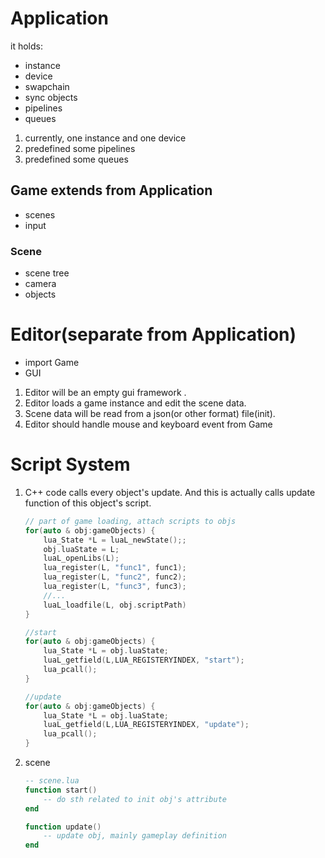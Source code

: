 # Application
it holds:
- instance
- device
- swapchain
- sync objects
- pipelines
- queues
1. currently, one instance and one device
2. predefined some pipelines
3. predefined some queues

## Game extends from Application
- scenes
- input

### Scene
- scene tree
- camera
- objects


# Editor(separate from Application)
- import Game
- GUI

1. Editor will be an empty gui framework .
2. Editor loads a game instance and edit the scene data.
3. Scene data will be read from a json(or other format) file(init).
4. Editor should handle mouse and keyboard event from Game


# Script System
1. C++ code calls every object's update. And this is actually calls update function of this object's script.
    ``` c++
    // part of game loading, attach scripts to objs
    for(auto & obj:gameObjects) {
        lua_State *L = luaL_newState();;
        obj.luaState = L;
        luaL_openLibs(L);
        lua_register(L, "func1", func1);
        lua_register(L, "func2", func2);
        lua_register(L, "func3", func3);
        //...
        luaL_loadfile(L, obj.scriptPath)
    }

    //start
    for(auto & obj:gameObjects) {
        lua_State *L = obj.luaState;
        luaL_getfield(L,LUA_REGISTERYINDEX, "start");
        lua_pcall();
    }

    //update
    for(auto & obj:gameObjects) {
        lua_State *L = obj.luaState;
        luaL_getfield(L,LUA_REGISTERYINDEX, "update");
        lua_pcall();
    }
    ```
2. scene
    ``` lua
    -- scene.lua
    function start()
        -- do sth related to init obj's attribute
    end

    function update()
        -- update obj, mainly gameplay definition
    end
    ```